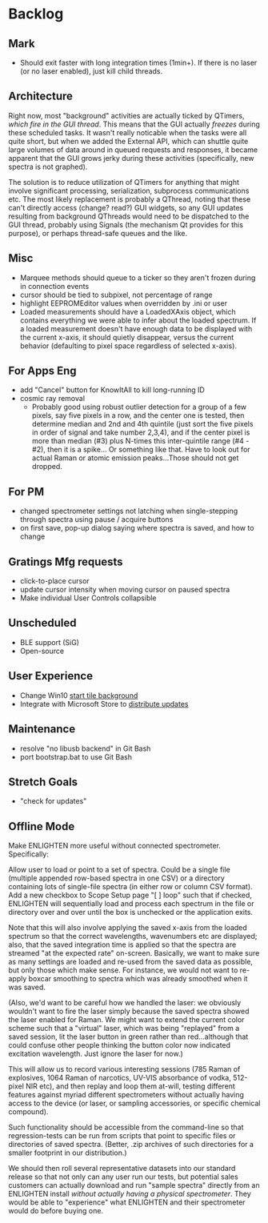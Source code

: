 # Backlog

## Mark

- Should exit faster with long integration times (1min+).  If there is no laser 
  (or no laser enabled), just kill child threads.

## Architecture

Right now, most "background" activities are actually ticked by QTimers, _which 
fire in the GUI thread_.  This means that the GUI actually _freezes_ during these 
scheduled tasks.  It wasn't really noticable when the tasks were all quite short,
but when we added the External API, which can shuttle quite large volumes of data
around in queued requests and responses, it became apparent that the GUI grows
jerky during these activities (specifically, new spectra is not graphed).

The solution is to reduce utilization of QTimers for anything that might involve
significant processing, serialization, subprocess communications etc.  The most
likely replacement is probably a QThread, noting that these can't directly access
(change? read?) GUI widgets, so any GUI updates resulting from background 
QThreads would need to be dispatched to the GUI thread, probably using Signals 
(the mechanism Qt provides for this purpose), or perhaps thread-safe queues and 
the like.

## Misc

- Marquee methods should queue to a ticker so they aren't frozen during in connection events
- cursor should be tied to subpixel, not percentage of range
- highlight EEPROMEditor values when overridden by .ini or user
- Loaded measurements should have a LoadedXAxis object, which contains everything
  we were able to infer about the loaded spectrum.  If a loaded measurement doesn't
  have enough data to be displayed with the current x-axis, it should quietly 
  disappear, versus the current behavior (defaulting to pixel space regardless of
  selected x-axis).

## For Apps Eng

- add "Cancel" button for KnowItAll to kill long-running ID
- cosmic ray removal
    - Probably good using robust outlier detection for a group of a few pixels, 
      say five pixels in a row, and the center one is tested, then determine 
      median and 2nd and 4th quintile (just sort the five pixels in order of 
      signal and take number 2,3,4), and if the center pixel is more than median 
      (#3) plus N-times this inter-quintile range (#4 - #2), then it is a spike...
      Or something like that. Have to look out for actual Raman or atomic 
      emission peaks...Those should not get dropped.

## For PM

- changed spectrometer settings not latching when single-stepping through spectra
  using pause / acquire buttons
- on first save, pop-up dialog saying where spectra is saved, and how to change

## Gratings Mfg requests
- click-to-place cursor
- update cursor intensity when moving cursor on paused spectra
- Make individual User Controls collapsible

## Unscheduled
- BLE support (SiG)
- Open-source

## User Experience 

- Change Win10 [start tile background](https://www.askvg.com/tip-customize-start-screen-tiles-background-color-text-color-and-logo-in-windows-8-1/)
- Integrate with Microsoft Store to [distribute updates](https://developer.microsoft.com/en-us/windows/bridges/desktop)

## Maintenance 

- resolve "no libusb backend" in Git Bash
- port bootstrap.bat to use Git Bash

## Stretch Goals

- "check for updates"

## Offline Mode

Make ENLIGHTEN more useful without connected spectrometer.  Specifically:

Allow user to load or point to a set of spectra.  Could be a single file 
(multiple appended row-based spectra in one CSV) or a directory containing lots 
of single-file spectra (in either row or column CSV format).  Add a new checkbox
to Scope Setup page "[ ] loop" such that if checked, ENLIGHTEN will sequentially
load and process each spectrum in the file or directory over and over until the 
box is unchecked or the application exits.  

Note that this will also involve applying the saved x-axis from the loaded 
spectrum so that the correct wavelengths, wavenumbers etc are displayed; also, 
that the saved integration time is applied so that the spectra are streamed "at 
the expected rate" on-screen.  Basically, we want to make sure as many settings 
are loaded and re-used from the saved data as possible, but only those which make 
sense.  For instance, we would not want to re-apply boxcar smoothing to spectra 
which was already smoothed when it was saved.  

(Also, we'd want to be careful how we handled the laser: we obviously wouldn't 
want to fire the laser simply because the saved spectra showed the laser enabled
for Raman.  We might want to extend the current color scheme such that a "virtual" 
laser, which was being "replayed" from a saved session, lit the laser button in 
green rather than red...although that could confuse other people thinking the 
button color now indicated excitation wavelength. Just ignore the laser for now.)

This will allow us to record various interesting sessions (785 Raman of 
explosives, 1064 Raman of narcotics, UV-VIS absorbance of vodka, 
512-pixel NIR etc), and then replay and loop them at-will, 
testing different features against myriad different spectrometers 
without actually having access to the device (or laser, or sampling accessories,
or specific chemical compound).

Such functionality should be accessible from the command-line so that 
regression-tests can be run from scripts that point to specific files or 
directories of saved spectra.  (Better, .zip archives of such directories for a 
smaller footprint in our distribution.)  

We should then roll several representative datasets into our standard release so
that not only can any user run our tests, but potential sales customers can 
actually download and run "sample spectra" directly from an ENLIGHTEN install 
*without actually having a physical spectrometer*.  They would be able to 
"experience" what ENLIGHTEN and their spectrometer would do before buying one.  
